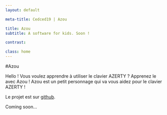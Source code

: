 ```yaml
---
layout: default

meta-title: Cedced19 | Azou

title: Azou
subtitle: A software for kids. Soon !

contrast:

class: home
---
```

#Azou

Hello ! Vous voulez apprendre  à utiliser le clavier AZERTY ?
Apprenez le avec Azou !
Azou est un petit personnage qui va vous aidez pour le clavier AZERTY !

Le projet est sur [github](https://github.com/cedced19/azou).

Coming soon...